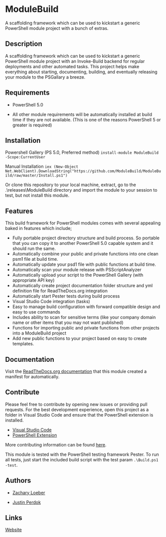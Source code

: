 # ModuleBuild

A scaffolding framework which can be used to kickstart a generic PowerShell module project with a bunch of extras.

## Description

A scaffolding framework which can be used to kickstart a generic PowerShell module project with an Invoke-Build backend for regular deployments and other automated tasks. This project helps make everything about starting, documenting, building, and eventually releasing your module to the PSGallary a breeze.

## Requirements

- PowerShell 5.0

- All other module requirements will be automatically installed at build time if they are not available. (This is one of the reasons PowerShell 5 or greater is required)

## Installation

Powershell Gallery (PS 5.0, Preferred method)
`install-module ModuleBuild -Scope:CurrentUser`

Manual Installation
`iex (New-Object Net.WebClient).DownloadString("https://github.com/ModuleBuild/ModuleBuild/raw/master/Install.ps1")`

Or clone this repository to your local machine, extract, go to the .\releases\ModuleBuild directory
and import the module to your session to test, but not install this module.

## Features

This build framework for PowerShell modules comes with several appealing baked in features which include;

- Fully portable project directory structure and build process. So portable that you can copy it to another PowerShell 5.0 capable system and it should run the same.
- Automatically combine your public and private functions into one clean psm1 file at build time.
- Automatically update your psd1 file with public functions at build time.
- Automatically scan your module release with PSScriptAnalyzer
- Automatically upload your script to the PowerShell Gallery (with appropriate API key)
- Automatically create project documentation folder structure and yml definition file for ReadTheDocs.org integration
- Automatically start Pester tests during build process
- Visual Studio Code integration (tasks)
- Easy to manage build configuration with forward compatible design and easy to use commands
- Includes ability to scan for sensitive terms (like your company domain name or other items that you may not want published)
- Functions for importing public and private functions from other projects into a ModuleBuild project
- Add new public functions to your project based on easy to create templates.

## Documentation

Visit the [ReadTheDocs.org documentation](http://modulebuild.readthedocs.io/en/latest/) that this module created a manifest for automatically.

## Contribute

Please feel free to contribute by opening new issues or providing pull requests.
For the best development experience, open this project as a folder in Visual
Studio Code and ensure that the PowerShell extension is installed.

* [Visual Studio Code](https://code.visualstudio.com/)
* [PowerShell Extension](https://marketplace.visualstudio.com/items?itemName=ms-vscode.PowerShell)

More contributing information can be found [here](https://github.com/ModuleBuild/ModuleBuild/blob/master/docs/Contributing.md).

This module is tested with the PowerShell testing framework Pester. To run all tests, just start the included build script with the test param `.\Build.ps1 -test`.

## Authors

- [Zachary Loeber](https://github.com/zloeber)

- [Justin Perdok](https://github.com/justin-p)

## Links

[Website](https://github.com/ModuleBuild/ModuleBuild)
